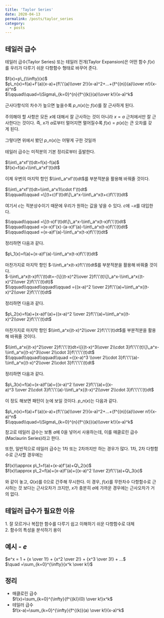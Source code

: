```yaml
---
title: 'Taylor Series'
date: 2020-04-13
permalink: /posts/taylor_series
category:
  - posts
---
```


## 테일러 급수  
테일러 급수(Taylor Series) 또는 테일러 전개(Taylor Expansion)은 어떤 함수 $f(x)$를 우리가 다루기 쉬운 다항함수 형태로 바꾸어 준다.  
    
$f(x)=p\_{\\infty}(x)$    
$p\_n(x)=f(a)+f'(a)(x-a)+{f\'\'(a)\\over 2!}(x-a)^2+...+{f^{(n)}(a)\\over n!}(x-a)^n$    
$\\qquad\\quad=\\Sigma\_{k=0}^{n}{f^{(k)}(a)\\over k!}(x-a)^k$    
    
근사다항식의 차수가 높으면 높을수록 $p\_n(x)$는 $f(x)$를 잘 근사하게 된다.    
    
주의해야 할 사항은 모든 $x$에 대해서 잘 근사하는 것이 아니라 $x=a$ 근처에서만 잘 근사한다는 것이다. 즉, $x$가 $a$로부터 멀어지면 멀어질수록 $f(x)=p(x)$는 큰 오차를 갖게 된다.    
    
그렇다면 위에서 봤던 $p\_n(x)$는 어떻게 구한 것일까    
    
테일러 급수는 미적분의 기본 정리로부터 출발한다.    
    
$\\int\_a^xf'(t)dt=f(x)-f(a)$    
$f(x)=f(a)+\\int\_a^xf'(t)dt$    
    
이제 우변의 마지막 항인 $\\int\_a^xf'(t)dt$를 부분적분을 활용해 바꿔줄 것이다.    
    
$\\int\_a^xf'(t)dt=\\int\_a^x1\\cdot f'(t)dt$    
$\\qquad\\qquad =\[(t+c)f'(t)dt\]\_a^x-\\int\_a^x(t+c)f\'\'(t)dt$    
    
여기서 $c$는 적분상수이기 때문에 우리가 원하는 값을 넣을 수 있다. $c$에 $-x$를 대입한다.  

$\\qquad\\qquad =\[(t-x)f'(t)dt\]\_a^x-\\int\_a^x(t-x)f\'\'(t)dt$    
$\\qquad\\qquad =(x-x)f'(x)-(a-x)f'(a)-\\int\_a^x(t-x)f\'\'(t)dt$    
$\\qquad\\qquad =(x-a)f'(a)-\\int\_a^x(t-x)f\'\'(t)dt$    
    
정리하면 다음과 같다.    
    
$p\_1(x)=f(a)+(x-a)f'(a)-\\int\_a^x(t-x)f\'\'(t)dt$    
    
마찬가지로 마지막 항인 $-\\int\_a^x(t-x)f\'\'(t)dt$를 부분적분을 활용해 바꿔줄 것이다.    
$-\\int\_a^x(t-x)f\'\'(t)dt=-(\[{(t-x)^2\\over 2}f\'\'(t)\]\_a^x-\\int\_a^x{(t-x)^2\\over 2}f\'\'\'(t)dt)$    
$\\qquad\\qquad\\qquad\\qquad ={(x-a)^2 \\over 2}f\'\'(a)+\\int\_a^x{(t-x)^2\\over 2}f\'\'\'(t)dt$    
    
정리하면 다음과 같다.    
    
$p\_2(x)=f(a)+(x-a)f'(a)+{(x-a)^2 \\over 2}f\'\'(a)+\\int\_a^x{(t-x)^2\\over 2}f\'\'\'(t)dt$    
    
마찬가지로 마지막 항인 $\\int\_a^x{(t-x)^2\\over 2}f\'\'\'(t)dt$를 부분적분을 활용해 바꿔줄 것이다.    
    
$\\int\_a^x{(t-x)^2\\over 2}f\'\'\'(t)dt=\[{(t-x)^3\\over 2\\cdot 3}f\'\'\'(t)\]\_a^x-\\int\_a^x{(t-x)^3\\over 2\\cdot 3}f\'\'\'\'(t)dt$    
$\\qquad\\qquad\\qquad\\quad ={(x-a)^3 \\over 2\\cdot 3}f\'\'\'(a)-\\int\_a^x{(t-x)^2\\over 2\\cdot 3}f\'\'\'\'(t)dt$    
    
정리하면 다음과 같다.    
    
$p\_3(x)=f(a)+(x-a)f'(a)+{(x-a)^2 \\over 2}f\'\'(a)+{(x-a)^3 \\over 2\\cdot 3}f\'\'\'(a)-\\int\_a^x{(t-x)^2\\over 2\\cdot 3}f\'\'\'\'(t)dt$    
    
이 정도 해보면 패턴이 눈에 보일 것이다. $p\_n(x)$는 다음과 같다.    
    
$p\_n(x)=f(a)+f'(a)(x-a)+{f\'\'(a)\\over 2!}(x-a)^2+...+{f^{(n)}(a)\\over n!}(x-a)^n$    
$\\qquad\\quad=\\Sigma\_{k=0}^{n}{f^{(k)}(a)\\over k!}(x-a)^k$    

참고로 테일러 급수는 보통 $a$에 0을 넣어서 사용하는데, 이를 매클로린 급수(Maclaurin Series)라고 한다.    

또한, 일반적으로 테일러 급수는 1차 또는 2차까지만 하는 경우가 많다. 1차, 2차 다항함수로 근사할 경우에는    
    
$f(x)\\approx p\_1=f(a)+(x-a)f'(a)+Q\_2(x)$    
$f(x)\\approx p\_2=f(a)+(x-a)f'(a)+{(x-a)^2 \\over 2}f\'\'(a)+Q\_3(x)$    
    
와 같이 놓고, $Q(x)$를 0으로 간주해 무시한다. 이 경우, $f(x)$를 무한차수 다항함수로 근사하는 것 보다는 근사오차가 크지만, $x$가 충분히 $a$에 가까운 경우에는 근사오차가 거의 없다.  

## 테일러 급수가 필요한 이유

1. 잘 모르거나 복잡한 함수를 다루기 쉽고 이해하기 쉬운 다항함수로 대체  
2. 함수의 특성을 분석하기 용이

## 예시 - $e$ 
$e^x = 1 + {x \over 1!} + {x^2 \over 2!} + {x^3 \over 3!} + ...$  
$\quad =\sum_{k=0}^{\infty}{x^k \over k!}$

## 정리
- 매클로린 급수  
  $f(x)=\sum_{k=0}^{\infty}{f^{(k)}(0) \over k!}x^k$  
- 테일러 급수  
  $f(x-a)=\sum_{k=0}^{\infty}{f^{(k)}(a) \over k!}(x-a)^k$